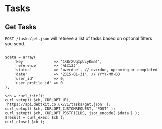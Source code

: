 Tasks
=======

## Get Tasks ##

`POST /tasks/get.json` will retrieve a list of tasks based on optional filters you send.

```

$data = array(
    'key'             => '1RBrXUqIpUcyKma5',
    'reference'       => 'ABC123',
    'status'          => 'overdue', // overdue, upcoming or completed
    'date'            => '2015-01-31', // YYYY-MM-DD
    'user_id'         => 0,
    'user_profile_id' => 0
);

$ch = curl_init();
curl_setopt( $ch, CURLOPT_URL, 'https://api.debtkit.co.uk/v1/tasks/get.json' );
curl_setopt( $ch, CURLOPT_CUSTOMREQUEST, 'POST' );
curl_setopt( $ch, CURLOPT_POSTFIELDS, json_encode( $data ) );
$result = curl_exec( $ch );
curl_close( $ch );

```
